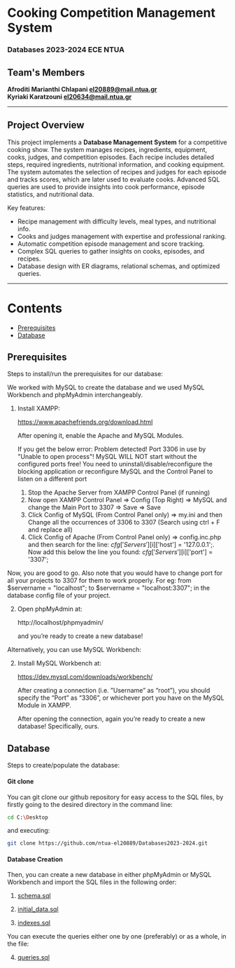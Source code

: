 # Cooking Competition Management System
### Databases 2023-2024 ECE NTUA

## Team's Members 



 
 
 **Afroditi Marianthi Chlapani [el20889@mail.ntua.gr](https://github.com/ntua-el20889)**  
 **Kyriaki Karatzouni [el20634@mail.ntua.gr](https://github.com/ntua-el20634)**  

---

## Project Overview

This project implements a **Database Management System** for a competitive cooking show. The system manages recipes, ingredients, equipment, cooks, judges, and competition episodes. Each recipe includes detailed steps, required ingredients, nutritional information, and cooking equipment. The system automates the selection of recipes and judges for each episode and tracks scores, which are later used to evaluate cooks. Advanced SQL queries are used to provide insights into cook performance, episode statistics, and nutritional data.

Key features:
- Recipe management with difficulty levels, meal types, and nutritional info.
- Cooks and judges management with expertise and professional ranking.
- Automatic competition episode management and score tracking.
- Complex SQL queries to gather insights on cooks, episodes, and recipes.
- Database design with ER diagrams, relational schemas, and optimized queries.

---

 # Contents


- [Prerequisites](#Prerequisites)
- [Database](#Database)




## Prerequisites

Steps to install/run the prerequisites for our database: 

We worked with MySQL to create the database and we used MySQL Workbench and phpMyAdmin interchangeably. 

1. Install XAMPP:

   https://www.apachefriends.org/download.html

   
   After opening it, enable the Apache and MySQL Modules.

   If you get the below error:
   Problem detected!
   Port 3306 in use by "Unable to open process"!
   MySQL WILL NOT start without the configured ports free!
   You need to uninstall/disable/reconfigure the blocking application
   or reconfigure MySQL and the Control Panel to listen on a different port

   1) Stop the Apache Server from XAMPP Control Panel (if running)
   2) Now open XAMPP Control Panel => Config (Top Right) => MySQL and change the Main Port to 3307 => Save => Save
   3) Click Config of MySQL (From Control Panel only) => my.ini and then Change all the occurrences of 3306 to 3307 (Search using ctrl + F and replace all)
   4) Click Config of Apache (From Control Panel only) => config.inc.php and then search for the line: $cfg['Servers'][$i]['host'] = '127.0.0.1';. Now add this below the line you found: $cfg['Servers'][$i]['port'] = '3307';

Now, you are good to go. Also note that you would have to change port for all your projects to 3307 for them to work properly. For eg: from $servername = "localhost"; to $servername = "localhost:3307"; in the database config file of your project.


2. Open phpMyAdmin at:

   http://localhost/phpmyadmin/

   and you’re ready to create a new database!


Alternatively, you can use MySQL Workbench: 

2. Install MySQL Workbench at:

   https://dev.mysql.com/downloads/workbench/

   After creating a connection (i.e. ”Username” as “root”), you should specify the “Port” as “3306”, or whichever port you have on the MySQL Module in XAMPP. 

   After opening the connection, again you’re ready to create a new database! Specifically, ours. 

 





## Database

Steps to create/populate the database: 

#### Git clone

You can git clone our github repository for easy access to the SQL files, by firstly going to the desired directory in the command line: 

```sh
cd C:\Desktop 
```

and executing: 

```sh
git clone https://github.com/ntua-el20889/Databases2023-2024.git
```

#### Database Creation

Then, you can create a new database in either phpMyAdmin or MySQL Workbench and  import the SQL files in the following order: 
  
1. [schema.sql](https://github.com/ntua-el20889/Databases2023-2024/blob/main/database/schema.sql)

2. [initial_data.sql](https://github.com/ntua-el20889/Databases2023-2024/blob/main/database/initial_data.sql)

3. [indexes.sql](https://github.com/ntua-el20889/Databases2023-2024/blob/main/database/indexes.sql)

  You can execute the queries either one by one (preferably) or as a whole, in the file:
 
4. [queries.sql](https://github.com/ntua-el20889/Databases2023-2024/blob/main/database/queries.sql )
